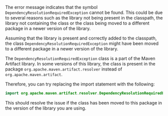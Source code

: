 The error message indicates that the symbol `DependencyResolutionRequiredException` cannot be found. This could be due to several reasons such as the library not being present in the classpath, the library not containing the class or the class being moved to a different package in a newer version of the library.

Assuming that the library is present and correctly added to the classpath, the class `DependencyResolutionRequiredException` might have been moved to a different package in a newer version of the library. 

The `DependencyResolutionRequiredException` class is a part of the Maven Artifact library. In some versions of this library, the class is present in the package `org.apache.maven.artifact.resolver` instead of `org.apache.maven.artifact`.

Therefore, you can try replacing the import statement with the following:

```java
import org.apache.maven.artifact.resolver.DependencyResolutionRequiredException;
```

This should resolve the issue if the class has been moved to this package in the version of the library you are using.